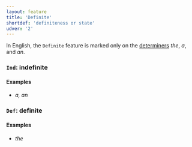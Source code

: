 ```yaml
---
layout: feature
title: 'Definite'
shortdef: 'definiteness or state'
udver: '2'
---
```


In English, the `Definite` feature is marked only on the [determiners](en-pos/DET) _the_, _a_, and _an_.

### <a name="Ind">`Ind`</a>: indefinite

#### Examples

* _a, an_

### <a name="Def">`Def`</a>: definite

#### Examples

* _the_


<!-- Interlanguage links updated Ne 5. května 2024, 18:19:52 CEST -->

